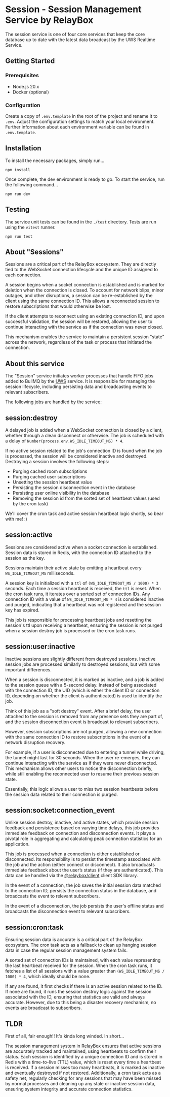 # Session - Session Management Service by RelayBox

The session service is one of four core services that keep the core database up to date with the latest data broadcast by the UWS Realtime Service.

## Getting Started

### Prerequisites

- Node.js 20.x
- Docker (optional)

### Configuration

Create a copy of `.env.template` in the root of the project and rename it to `.env`. Adjust the configuration settings to match your local environment. Further information about each environment variable can be found in `.env.template`.

## Installation

To install the necessary packages, simply run...

```
npm install
```

Once complete, the dev environment is ready to go. To start the service, run the following command...

```
npm run dev
```

## Testing

The service unit tests can be found in the `./test` directory. Tests are run using the `vitest` runner.

```
npm run test
```

## About "Sessions"

Sessions are a critical part of the RelayBox ecosystem. They are directly tied to the WebSocket connection lifecycle and the unique ID assigned to each connection.

A session begins when a socket connection is established and is marked for deletion when the connection is closed. To account for network blips, minor outages, and other disruptions, a session can be re-established by the client using the same connection ID. This allows a reconnected session to restore subscriptions that would otherwise be lost.

If the client attempts to reconnect using an existing connection ID, and upon successful validation, the session will be restored, allowing the user to continue interacting with the service as if the connection was never closed.

This mechanism enables the service to maintain a persistent session "state" across the network, regardless of the task or process that initiated the connection.

## About this service

The "Session" service initiates worker processes that handle FIFO jobs added to BullMQ by the [UWS](https://github.com/relaybox/uws) service. It is responsible for managing the session lifecycle, including persisting data and broadcasting events to relevant subscribers.

The following jobs are handled by the service:

## session:destroy

A delayed job is added when a WebSocket connection is closed by a client, whether through a clean disconnect or otherwise. The job is scheduled with a delay of `Number(process.env.WS_IDLE_TIMEOUT_MS) * 4`.

If no active session related to the job's connection ID is found when the job is processed, the session will be considered inactive and destroyed. Destroying a session involves the following steps:

- Purging cached room subscriptions
- Purging cached user subscriptions
- Unsetting the session heartbeat value
- Persisting the session disconnection event in the database
- Persisting user online visibility in the database
- Removing the session id from the sorted set of heartbeat values (used by the cron task)

We'll cover the cron task and active session heartbeat logic shortly, so bear with me! :)

## session:active

Sessions are considered active when a socket connection is established. Session data is stored in Redis, with the connection ID attached to the session as the key.

Sessions maintain their active state by emitting a heartbeat every `WS_IDLE_TIMEOUT_MS` milliseconds.

A session key is initialized with a `ttl` of `(WS_IDLE_TIMEOUT_MS / 1000) * 3` seconds. Each time a session heartbeat is received, the `ttl` is reset. When the cron task runs, it iterates over a sorted set of connection IDs. Any connection ID with a value of `WS_IDLE_TIMEOUT_MS * 4` is considered inactive and purged, indicating that a heartbeat was not registered and the session key has expired.

This job is responsible for processing heartbeat jobs and resetting the session's ttl upon receiving a heartbeat, ensuring the session is not purged when a session destroy job is processed or the cron task runs.

## session:user:inactive

Inactive sessions are slightly different from destroyed sessions. Inactive session jobs are processed similarly to destroyed sessions, but with some important differences.

When a session is disconnected, it is marked as inactive, and a job is added to the session queue with a 5-second delay. Instead of being associated with the connection ID, the UID (which is either the client ID or connection ID, depending on whether the client is authenticated) is used to identify the job.

Think of this job as a "soft destroy" event. After a brief delay, the user attached to the session is removed from any presence sets they are part of, and the session disconnection event is broadcast to relevant subscribers.

However, session subscriptions are not purged, allowing a new connection with the same connection ID to restore subscriptions in the event of a network disruption recovery.

For example, if a user is disconnected due to entering a tunnel while driving, the tunnel might last for 30 seconds. When the user re-emerges, they can continue interacting with the service as if they were never disconnected. This mechanism allows other users to notice the disconnection briefly, while still enabling the reconnected user to resume their previous session state.

Essentially, this logic allows a user to miss two session heartbeats before the session data related to their connection is purged.

## session:socket:connection_event

Unlike session destroy, inactive, and active states, which provide session feedback and persistence based on varying time delays, this job provides immediate feedback on connection and disconnection events. It plays a pivotal role in aggregating and calculating peak connection statistics for an application.

This job is processed when a connection is either established or disconnected. Its responsibility is to persist the timestamp associated with the job and the action (either connect or disconnect). It also broadcasts immediate feedback about the user’s status (if they are authenticated). This data can be handled via the [@relaybox/client](https://relaybox.net/docs/api-reference/relaybox-client/users#user-on-connection-event) client SDK library.

In the event of a connection, the job saves the initial session data matched to the connection ID, persists the connection status in the database, and broadcasts the event to relevant subscribers.

In the event of a disconnection, the job persists the user's offline status and broadcasts the disconnection event to relevant subscribers.

## session:cron:task

Ensuring session data is accurate is a critical part of the RelayBox ecosystem. The cron task acts as a fallback to clean up hanging session data in case the regular session management system fails.

A sorted set of connection IDs is maintained, with each value representing the last heartbeat received for the session. When the cron task runs, it fetches a list of all sessions with a value greater than `(WS_IDLE_TIMEOUT_MS / 1000) * 4`, which ideally should be none.

If any are found, it first checks if there is an active session related to the ID. If none are found, it runs the session destroy logic against the session associated with the ID, ensuring that statistics are valid and always accurate. However, due to this being a disaster recovery mechanism, no events are broadcast to subscribers.

## TLDR

First of all, fair enough!! It's kinda long winded. In short...

The session management system in RelayBox ensures that active sessions are accurately tracked and maintained, using heartbeats to confirm their status. Each session is identified by a unique connection ID and is stored in Redis with a time-to-live (TTL) value, which is reset every time a heartbeat is received. If a session misses too many heartbeats, it is marked as inactive and eventually destroyed if not restored. Additionally, a cron task acts as a safety net, regularly checking for any sessions that may have been missed by normal processes and cleaning up any stale or inactive session data, ensuring system integrity and accurate connection statistics.
